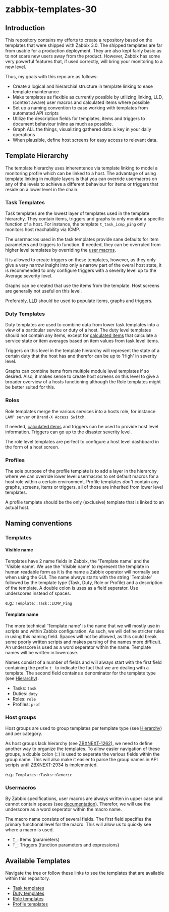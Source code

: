# zabbix-templates-30

## Introduction
This repository contains my efforts to create a repository based on the templates that were shipped with Zabbix 3.0.
The shipped templates are far from usable for a production deployment. They are also kept fairly basic as to not scare new users away from the product.
However, Zabbix has some very powerful features that, if used correctly, will bring your monitoring to a new level.

Thus, my goals with this repo are as follows:

- Create a logical and hierarchial structure in template linking to ease template maintenance
- Make templates as flexible as currently possible by utilizing linking, LLD, (context aware) user macros and calculated items where possible
- Set up a naming convention to ease working with templates from automated API scripts
- Utilize the description fields for templates, items and triggers to document behaviour inline as much as possible.
- Graph ALL the things, visualizing gathered data is key in your daily operations
- When plausible, define host screens for easy access to relevant data.

## Template Hierarchy

The template hierarchy uses inherentence via template linking to model a monitoring profile which can be linked to a host.
The advantage of using template linking in multiple layers is that you can override usermacros on any of the levels to achieve a different behaviour for items or triggers that reside on a lower level in the chain.

### Task Templates

Task templates are the lowest layer of templates used in the template hierarchy. They contain items, triggers and graphs to only monitor a specific function of a host. For instance, the template `t_task_icmp_ping` only monitors host reachability via ICMP.


The usermacros used in the task templates provide sane defaults for item parameters and triggers to function. If needed, they can be overruled from higher level templates by overriding the [user macros](https://www.zabbix.com/documentation/3.0/manual/config/macros/usermacros).

It is allowed to create triggers on these templates, however, as they only give a very narrow insight into only a narrow part of the overal host state, it is recommended to only configure triggers with a severity level up to the Average severity level.

Graphs can be created that use the items from the template. Host screens are generally not useful on this level.

Preferably, [LLD](https://www.zabbix.com/documentation/3.0/manual/discovery/low_level_discovery) should be used to populate items, graphs and triggers.

### Duty Templates

Duty templates are used to combine data from lower task templates into a view of a particular service or duty of a host.
The duty level templates should not contain any items, except for [calculated items](https://www.zabbix.com/documentation/3.0/manual/config/items/itemtypes/calculated) that calculate a service state or item averages based on item values from task level items.

Triggers on this level in the template hierarchy will represent the state of a certain duty that the host has and therefor can be up to 'High' in severity level.

Graphs can combine items from multiple module level templates if so desired.
Also, it makes sense to create host screens on this level to give a broader overview of a hosts functioning although the Role templates might be better suited for this.

### Roles

Role templates merge the various services into a hosts role, for instance `LAMP server` or `Brand-X Access Switch`.

If needed, [calculated items](https://www.zabbix.com/documentation/3.0/manual/config/items/itemtypes/calculated) and triggers can be used to provide host level information. Triggers can go up to the disaster severity level.

The role level templates are perfect to configure a host level dashboard in the form of a host screen.

### Profiles

The sole purpose of the profile template is to add a layer in the hierarchy where we can override lower level usermacros to set default macros for a host role within a certain environment.
Profile templates *don't* contain any graphs, screens, items or triggers, all of those are inherited from lower level templates.

A profile template should be the only (exclusive) template that is linked to an actual host.

## Naming conventions

### Templates

#### Visible name
Templates have 2 name fields in Zabbix, the 'Template name' and the 'Visible name'.
We use the 'Visible name' to represent the template in human readable form as it is the name a Zabbix operator will normally see when using the GUI.
The name always starts with the string 'Template' followed by the template type (Task, Duty, Role or Profile) and a description of the template.
A double colon is uses as a field seperator. Use underscores instead of spaces.

e.g.: `Template::Task::ICMP_Ping`

#### Template name
The more technical 'Template name' is the name that we will mostly use in scripts and within Zabbix configuration.
As such, we will define stricter rules in using this naming field.
Spaces will not be allowed, as this could break some poorly written scripts and makes parsing of the names more difficult.
An underscore is used as a word seperator within the name. Template names will be written in lowercase.

Names consist of a number of fields and will always start with the first field containing the prefix `t_` to indicate the fact that we are dealing with a template. 
The second field contains a denominator for the template type (see [Hierarchy](#template-hierarchy)):

- Tasks: `task`
- Duties: `duty`
- Roles: `role`
- Profiles: `prof`


### Host groups
Host groups are used to group templates per template type (see [Hierarchy](#template-hierarchy)) and per category.

As host groups lack hierarchy (see [ZBXNEXT-1262](https://support.zabbix.com/browse/ZBXNEXT-1262)), we need to define another way to organize the templates.
To allow easier navigation of these groups, a double colon (::) is used to seperate the various fields within the group name.
This will also make it easier to parse the group names in API scripts until [ZBXNEXT-2934](https://support.zabbix.com/browse/ZBXNEXT-2934) is implemented.

e.g.: `Templates::Tasks::Generic`

### Usermacros
By Zabbix specifications, user macros are always written in upper case and cannot contain spaces (see [documentation](https://www.zabbix.com/documentation/3.0/manual/config/macros/usermacros)).
Therefor, we will use the underscore as a word seperator within the macro name.

The macro name consists of several fields. The first field specifies the primary functional level for the macro. This will allow us to quickly see where a macro is used.

- `I_`:	Items (parameters)
- `T_`:	Triggers (function parameters and expressions)

## Available Templates

Navigate the tree or follow these links to see the templates that are available within this repository.

- [Task templates](https://github.com/q1x/zabbix-templates-30/tree/master/tasks)
- [Duty templates](https://github.com/q1x/zabbix-templates-30/tree/master/duties)
- [Role templates](https://github.com/q1x/zabbix-templates-30/tree/master/roles)
- [Profile templates](https://github.com/q1x/zabbix-templates-30/tree/master/profiles)

